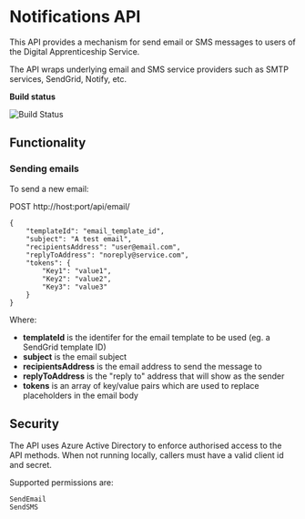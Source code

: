 # Notifications API #

This API provides a mechanism for send email or SMS messages to users of the Digital Apprenticeship Service.

The API wraps underlying email and SMS service providers such as SMTP services, SendGrid, Notify, etc.

**Build status**

![Build Status](https://sfa-gov-uk.visualstudio.com/_apis/public/build/definitions/c39e0c0b-7aff-4606-b160-3566f3bbce23/148/badge)


## Functionality ##

### Sending emails ###

To send a new email:

POST http://host:port/api/email/

    {
        "templateId": "email_template_id",
        "subject": "A test email",
        "recipientsAddress": "user@email.com",
        "replyToAddress": "noreply@service.com",
        "tokens": {
            "Key1": "value1",
            "Key2": "value2",
            "Key3": "value3"
        }
    }

Where:

- **templateId** is the identifer for the email template to be used (eg. a SendGrid template ID)
- **subject** is the email subject
- **recipientsAddress** is the email address to send the message to
- **replyToAddress** is the "reply to" address that will show as the sender
- **tokens** is an array of key/value pairs which are used to replace placeholders in the email body


## Security ##

The API uses Azure Active Directory to enforce authorised access to the API methods. When not running locally, callers must have a valid client id and secret.

Supported permissions are:

    SendEmail
    SendSMS



